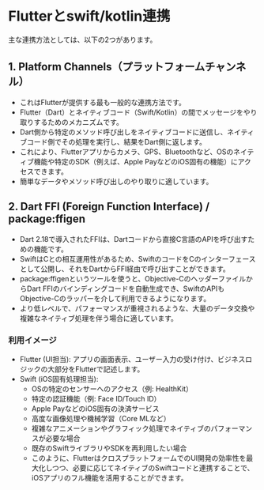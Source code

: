 # Flutterとswift/kotlin連携
主な連携方法としては、以下の2つがあります。

## 1. Platform Channels（プラットフォームチャンネル）
- これはFlutterが提供する最も一般的な連携方法です。
- Flutter（Dart）とネイティブコード（Swift/Kotlin）の間でメッセージをやり取りするためのメカニズムです。
- Dart側から特定のメソッド呼び出しをネイティブコードに送信し、ネイティブコード側でその処理を実行し、結果をDart側に返します。
- これにより、Flutterアプリからカメラ、GPS、Bluetoothなど、OSのネイティブ機能や特定のSDK（例えば、Apple PayなどのiOS固有の機能）にアクセスできます。
- 簡単なデータやメソッド呼び出しのやり取りに適しています。

## 2. Dart FFI (Foreign Function Interface) / package:ffigen
- Dart 2.18で導入されたFFIは、Dartコードから直接C言語のAPIを呼び出すための機能です。
- SwiftはCとの相互運用性があるため、SwiftのコードをCのインターフェースとして公開し、それをDartからFFI経由で呼び出すことができます。
- package:ffigenというツールを使うと、Objective-CのヘッダーファイルからDart FFIのバインディングコードを自動生成でき、SwiftのAPIもObjective-Cのラッパーを介して利用できるようになります。
- より低レベルで、パフォーマンスが重視されるような、大量のデータ交換や複雑なネイティブ処理を伴う場合に適しています。

### 利用イメージ

- Flutter (UI担当): アプリの画面表示、ユーザー入力の受け付け、ビジネスロジックの大部分をFlutterで記述します。
- Swift (iOS固有処理担当):
  - OSの特定のセンサーへのアクセス（例: HealthKit）
  - 特定の認証機能（例: Face ID/Touch ID）
  - Apple PayなどのiOS固有の決済サービス
  - 高度な画像処理や機械学習（Core MLなど）
  - 複雑なアニメーションやグラフィック処理でネイティブのパフォーマンスが必要な場合
  - 既存のSwiftライブラリやSDKを再利用したい場合
  - このように、FlutterはクロスプラットフォームでのUI開発の効率性を最大化しつつ、必要に応じてネイティブのSwiftコードと連携することで、iOSアプリのフル機能を活用することができます。

